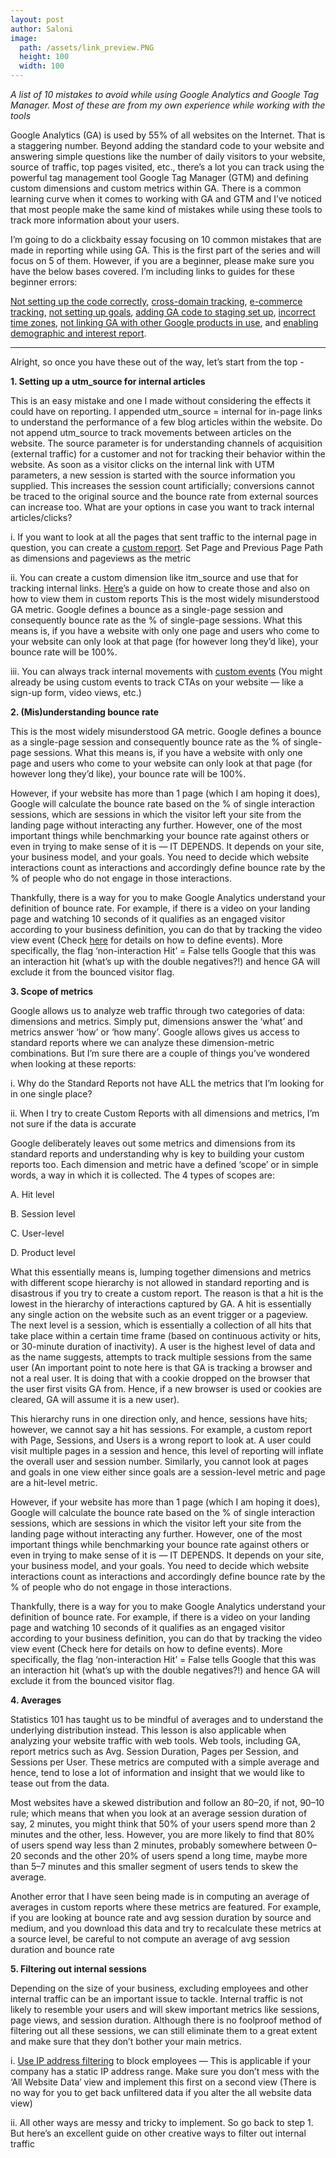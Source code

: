 ```yaml
---
layout: post
author: Saloni
image:
  path: /assets/link_preview.PNG
  height: 100
  width: 100
---
```


*A list of 10 mistakes to avoid while using Google Analytics and Google Tag Manager. Most of these are from my own experience while working with the tools*

Google Analytics (GA) is used by 55% of all websites on the Internet. That is a staggering number. Beyond adding the standard code to your website and answering simple questions like the number of daily visitors to your website, source of traffic, top pages visited, etc., there’s a lot you can track using the powerful tag management tool Google Tag Manager (GTM) and defining custom dimensions and custom metrics within GA. There is a common learning curve when it comes to working with GA and GTM and I’ve noticed that most people make the same kind of mistakes while using these tools to track more information about your users.

I’m going to do a clickbaity essay focusing on 10 common mistakes that are made in reporting while using GA. This is the first part of the series and will focus on 5 of them. However, if you are a beginner, please make sure you have the below bases covered. I’m including links to guides for these beginner errors:

[Not setting up the code correctly](https://chrome.google.com/webstore/detail/tag-assistant-by-google/kejbdjndbnbjgmefkgdddjlbokphdefk?hl=en), 
[cross-domain tracking](https://support.google.com/analytics/answer/1034342?hl=en), [e-commerce tracking](https://support.google.com/analytics/answer/1009612?hl=en),
[not setting up goals](https://searchengineland.com/a-beginner%E2%80%99s-guide-to-setting-goals-in-google-analytics-101826),
[adding GA code to staging set up](https://www.napkyn.com/2017/07/12/ga-gtm-environments/),
[incorrect time zones](https://support.google.com/analytics/answer/1010249?hl=en), [not linking GA with other Google products in use](https://support.google.com/google-ads/answer/1704341?hl=en),
and [enabling demographic and interest report](https://support.google.com/analytics/answer/2819948?hl=en).


 - - -
 
Alright, so once you have these out of the way, let’s start from the top -

**1. Setting up a utm_source for internal articles**

This is an easy mistake and one I made without considering the effects it could have on reporting. I appended utm_source = internal for in-page links to understand the performance of a few blog articles within the website. Do not append utm_source to track movements between articles on the website. The source parameter is for understanding channels of acquisition (external traffic) for a customer and not for tracking their behavior within the website. As soon as a visitor clicks on the internal link with UTM parameters, a new session is started with the source information you supplied. This increases the session count artificially; conversions cannot be traced to the original source and the bounce rate from external sources can increase too. What are your options in case you want to track internal articles/clicks?

i. If you want to look at all the pages that sent traffic to the internal page in question, you can create a [custom report](https://support.google.com/analytics/answer/1151300?hl=en). Set Page and Previous Page Path as dimensions and pageviews as the metric


ii. You can create a custom dimension like itm_source and use that for tracking internal links. [Here](https://www.smashingmagazine.com/2017/08/tracking-internal-marketing-campaigns-google-analytics/)’s a guide on how to create those and also on how to view them in custom reports
This is the most widely misunderstood GA metric. Google defines a bounce as a single-page session and consequently bounce rate as the % of single-page sessions. What this means is, if you have a website with only one page and users who come to your website can only look at that page (for however long they’d like), your bounce rate will be 100%.

iii. You can always track internal movements with [custom events](https://support.google.com/tagmanager/answer/6106716?hl=en) (You might already be using custom events to track CTAs on your website — like a sign-up form, video views, etc.)

**2. (Mis)understanding bounce rate**

This is the most widely misunderstood GA metric. Google defines a bounce as a single-page session and consequently bounce rate as the % of single-page sessions. What this means is, if you have a website with only one page and users who come to your website can only look at that page (for however long they’d like), your bounce rate will be 100%.

However, if your website has more than 1 page (which I am hoping it does), Google will calculate the bounce rate based on the % of single interaction sessions, which are sessions in which the visitor left your site from the landing page without interacting any further. However, one of the most important things while benchmarking your bounce rate against others or even in trying to make sense of it is — IT DEPENDS. It depends on your site, your business model, and your goals. You need to decide which website interactions count as interactions and accordingly define bounce rate by the % of people who do not engage in those interactions.

Thankfully, there is a way for you to make Google Analytics understand your definition of bounce rate. For example, if there is a video on your landing page and watching 10 seconds of it qualifies as an engaged visitor according to your business definition, you can do that by tracking the video view event (Check [here](https://support.google.com/tagmanager/answer/6106716?hl=en) for details on how to define events). More specifically, the flag ‘non-interaction Hit’ = False tells Google that this was an interaction hit (what’s up with the double negatives?!) and hence GA will exclude it from the bounced visitor flag.



**3. Scope of metrics**


Google allows us to analyze web traffic through two categories of data: dimensions and metrics. Simply put, dimensions answer the ‘what’ and metrics answer ‘how’ or ‘how many’. Google allows gives us access to standard reports where we can analyze these dimension-metric combinations. But I’m sure there are a couple of things you’ve wondered when looking at these reports:


i. Why do the Standard Reports not have ALL the metrics that I’m looking for in one single place?

ii. When I try to create Custom Reports with all dimensions and metrics, I’m not sure if the data is accurate

Google deliberately leaves out some metrics and dimensions from its standard reports and understanding why is key to building your custom reports too. Each dimension and metric have a defined ‘scope’ or in simple words, a way in which it is collected. The 4 types of scopes are:

A. Hit level

B. Session level

C. User-level

D. Product level

What this essentially means is, lumping together dimensions and metrics with different scope hierarchy is not allowed in standard reporting and is disastrous if you try to create a custom report. The reason is that a hit is the lowest in the hierarchy of interactions captured by GA. A hit is essentially any single action on the website such as an event trigger or a pageview. The next level is a session, which is essentially a collection of all hits that take place within a certain time frame (based on continuous activity or hits, or 30-minute duration of inactivity). A user is the highest level of data and as the name suggests, attempts to track multiple sessions from the same user (An important point to note here is that GA is tracking a browser and not a real user. It is doing that with a cookie dropped on the browser that the user first visits GA from. Hence, if a new browser is used or cookies are cleared, GA will assume it is a new user).

This hierarchy runs in one direction only, and hence, sessions have hits; however, we cannot say a hit has sessions. For example, a custom report with Page, Sessions, and Users is a wrong report to look at. A user could visit multiple pages in a session and hence, this level of reporting will inflate the overall user and session number. Similarly, you cannot look at pages and goals in one view either since goals are a session-level metric and page are a hit-level metric.

However, if your website has more than 1 page (which I am hoping it does), Google will calculate the bounce rate based on the % of single interaction sessions, which are sessions in which the visitor left your site from the landing page without interacting any further. However, one of the most important things while benchmarking your bounce rate against others or even in trying to make sense of it is — IT DEPENDS. It depends on your site, your business model, and your goals. You need to decide which website interactions count as interactions and accordingly define bounce rate by the % of people who do not engage in those interactions.

Thankfully, there is a way for you to make Google Analytics understand your definition of bounce rate. For example, if there is a video on your landing page and watching 10 seconds of it qualifies as an engaged visitor according to your business definition, you can do that by tracking the video view event (Check here for details on how to define events). More specifically, the flag ‘non-interaction Hit’ = False tells Google that this was an interaction hit (what’s up with the double negatives?!) and hence GA will exclude it from the bounced visitor flag.

**4. Averages**

Statistics 101 has taught us to be mindful of averages and to understand the underlying distribution instead. This lesson is also applicable when analyzing your website traffic with web tools. Web tools, including GA, report metrics such as Avg. Session Duration, Pages per Session, and Sessions per User. These metrics are computed with a simple average and hence, tend to lose a lot of information and insight that we would like to tease out from the data.


Most websites have a skewed distribution and follow an 80–20, if not, 90–10 rule; which means that when you look at an average session duration of say, 2 minutes, you might think that 50% of your users spend more than 2 minutes and the other, less. However, you are more likely to find that 80% of users spend way less than 2 minutes, probably somewhere between 0–20 seconds and the other 20% of users spend a long time, maybe more than 5–7 minutes and this smaller segment of users tends to skew the average.


Another error that I have seen being made is in computing an average of averages in custom reports where these metrics are featured. For example, if you are looking at bounce rate and avg session duration by source and medium, and you download this data and try to recalculate these metrics at a source level, be careful to not compute an average of avg session duration and bounce rate

**5. Filtering out internal sessions**

Depending on the size of your business, excluding employees and other internal traffic can be an important issue to tackle. Internal traffic is not likely to resemble your users and will skew important metrics like sessions, page views, and session duration. Although there is no foolproof method of filtering out all these sessions, we can still eliminate them to a great extent and make sure that they don’t bother your main metrics.

i. [Use IP address filtering](https://www.bounteous.com/insights/2020/02/13/filter-and-exclude-internal-traffic-google-analytics/?lang=en-ca) to block employees — This is applicable if your company has a static IP address range. Make sure you don’t mess with the ‘All Website Data’ view and implement this first on a second view (There is no way for you to get back unfiltered data if you alter the all website data view)


ii. All other ways are messy and tricky to implement. So go back to step 1. But here’s an excellent guide on other creative ways to filter out internal traffic
